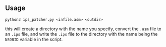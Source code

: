 ## Usage

```python3 ips_patcher.py <infile.asm> <outdir>```

this will create a directory with the name you specify, convert the `.asm` file to an `.ips` file, and write the `.ips` file to the directory with the name being the `NSOBID` variable in the script.
